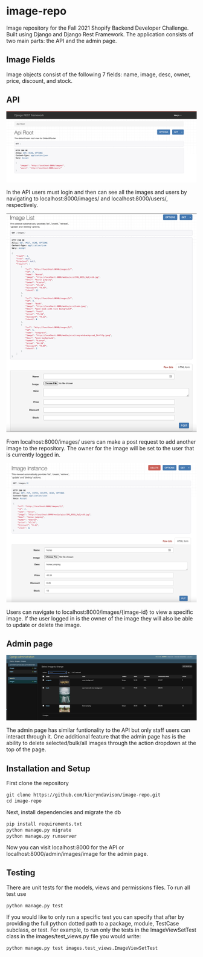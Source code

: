 # image-repo
Image repository for the Fall 2021 Shopify Backend Developer Challenge. Built using Django and Django Rest Framework. The application consists of two main parts: the API and the admin page. 

## Image Fields
Image objects consist of the following 7 fields: name, image, desc, owner, price, discount, and stock.  

## API 

![Screenshot](docs/api-homepage.png)

In the API users must login and then can see all the images and users by navigating to localhost:8000/images/ and localhost:8000/users/, respectively. 

![Screenshot](docs/api-images.png)

From localhost:8000/images/ users can make a post request to add another image to the repository. The owner for the image will be set to the user that is currently logged in.

![Screenshot](docs/api-specific-image.png)

Users can navigate to localhost:8000/images/{image-id} to view a specific image. If the user logged in is the owner of the image they will also be able to update or delete the image.

## Admin page

![Screenshot](docs/admin-page.png)

The admin page has similar funtionality to the API but only staff users can interact through it. One additional feature that the admin page has is the ability to delete selected/bulk/all images through the action dropdown at the top of the page. 

## Installation and Setup
First clone the repository
```
git clone https://github.com/kieryndavison/image-repo.git
cd image-repo
```

Next, install dependencies and migrate the db
```
pip install requirements.txt
python manage.py migrate
python manage.py runserver
```
Now you can visit localhost:8000 for the API or localhost:8000/admin/images/image for the admin page.

## Testing
There are unit tests for the models, views and permissions files. To run all test use
```
python manage.py test
```
If you would like to only run a specific test you can specify that after by providing the full python dotted path to a package, module, TestCase subclass, or test. For example, to run only the tests in the ImageViewSetTest class in the images/test_views.py file you would write:
```
python manage.py test images.test_views.ImageViewSetTest
```
